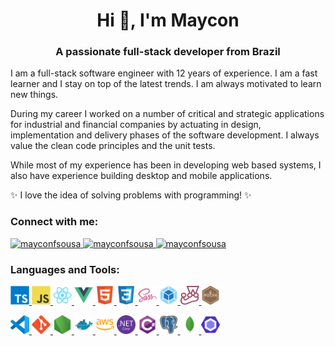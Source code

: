 <h1 align="center">Hi 👋, I'm Maycon</h1>
<h3 align="center">A passionate full-stack developer from Brazil</h3>

<p align="left">

I am a full-stack software engineer with 12 years of experience.
I am a fast learner and I stay on top of the latest trends.
I am always motivated to learn new things.

During my career I worked on a number of critical and strategic applications for industrial and financial companies by actuating in design, implementation and delivery phases of the software development.
I always value the clean code principles and the unit tests.

While most of my experience has been in developing web based systems, I also have experience building desktop and mobile applications.

✨ I love the idea of solving problems with programming! ✨

</p>

<!--
<div>
  <img heigth="180em" src="https://github-readme-stats.vercel.app/api?username=mayconfsousa&theme=dark&show_icons=true&count_private=true"/>
</div>
-->

<h3 align="left">Connect with me:</h3>
<p align="left">
  <a href="https://linkedin.com/in/mayconfsousa" target="blank">
    <img src="https://img.shields.io/badge/LinkedIn-0077B5?style=for-the-badge&logo=linkedin&logoColor=white" alt="mayconfsousa" />
  </a>
  <a href="mailto:mayconfsousa@gmail.com" target="blank">
    <img src="https://img.shields.io/badge/Gmail-D14836?style=for-the-badge&logo=gmail&logoColor=white" alt="mayconfsousa" />
  </a>
  <a href="https://dev.to/mayconfsousa" target="blank">
    <img src="https://img.shields.io/badge/dev.to-0A0A0A?style=for-the-badge&logo=dev.to&logoColor=white" alt="mayconfsousa" />
  </a>  
</p>

<h3 align="left">Languages and Tools:</h3>
<p align="left">
  <a href="https://www.typescriptlang.org/">
    <img src="https://raw.githubusercontent.com/devicons/devicon/master/icons/typescript/typescript-original.svg" width="30" height="30" />
  </a>
  <a href="https://www.w3schools.com/js/">
    <img src="https://raw.githubusercontent.com/devicons/devicon/master/icons/javascript/javascript-original.svg" width="30" height="30" />
  </a>
  <a href="https://reactjs.org/">
    <img src="https://raw.githubusercontent.com/devicons/devicon/master/icons/react/react-original.svg" width="30" height="30" />
  </a>
  <a href="https://vuejs.org/">
    <img src="https://raw.githubusercontent.com/devicons/devicon/master/icons/vuejs/vuejs-original.svg" width="30" height="30" />
  </a>
  <a href="https://www.w3schools.com/html/">
    <img src="https://raw.githubusercontent.com/devicons/devicon/master/icons/html5/html5-original.svg" width="30" height="30" />
  </a>
  <a href="https://www.w3schools.com/css/">
    <img src="https://raw.githubusercontent.com/devicons/devicon/master/icons/css3/css3-original.svg" width="30" height="30" />
  </a>
  <a href="https://sass-lang.com/">
    <img src="https://raw.githubusercontent.com/devicons/devicon/master/icons/sass/sass-original.svg" width="30" height="30" />
  </a>
  <a href="https://webpack.js.org/">
    <img src="https://raw.githubusercontent.com/devicons/devicon/master/icons/webpack/webpack-original.svg" width="30" height="30" /></
  a>  
  <a href="https://jestjs.io/">
    <img src="https://raw.githubusercontent.com/devicons/devicon/master/icons/jest/jest-plain.svg" width="30" height="30" />
  </a>
  <a href="https://mochajs.org/">
    <img src="https://raw.githubusercontent.com/devicons/devicon/master/icons/mocha/mocha-plain.svg" width="30" height="30" />
  </a>
</p>
<p align="left">
  <a href="https://code.visualstudio.com/">
    <img src="https://raw.githubusercontent.com/devicons/devicon/master/icons/vscode/vscode-original.svg" width="30" height="30" />
  </a>
  <a href="https://git-scm.com/">
    <img src="https://raw.githubusercontent.com/devicons/devicon/master/icons/git/git-original.svg" width="30" height="30" />
  </a>
  <a href="https://nodejs.org/en/">
    <img src="https://raw.githubusercontent.com/devicons/devicon/master/icons/nodejs/nodejs-original.svg" width="30" height="30" />
  </a>
  <a href="https://www.docker.com/">
    <img src="https://raw.githubusercontent.com/devicons/devicon/master/icons/docker/docker-original.svg" width="30" height="30" />
  </a>
  <a href="https://aws.amazon.com/">
    <img src="https://raw.githubusercontent.com/devicons/devicon/master/icons/amazonwebservices/amazonwebservices-plain-wordmark.svg" width="30" height="30" />
  </a>
  <a href="https://docs.microsoft.com/en-us/dotnet/">
    <img src="https://raw.githubusercontent.com/devicons/devicon/master/icons/dotnetcore/dotnetcore-original.svg" width="30" height="30" />
  </a>
  <a href="https://docs.microsoft.com/en-us/dotnet/csharp/">
    <img src="https://raw.githubusercontent.com/devicons/devicon/master/icons/csharp/csharp-original.svg" width="30" height="30" />
  </a>
  <a href="https://www.postgresql.org/">
    <img src="https://raw.githubusercontent.com/devicons/devicon/master/icons/postgresql/postgresql-original.svg" width="30" height="30" />
  </a>
  <a href="https://www.mongodb.com/">
    <img src="https://raw.githubusercontent.com/devicons/devicon/master/icons/mongodb/mongodb-original.svg" width="30" height="30" />
  </a>
  <a href="https://eslint.org/">
    <img src="https://raw.githubusercontent.com/devicons/devicon/master/icons/eslint/eslint-original.svg" width="30" height="30" />
  </a>
</p>

